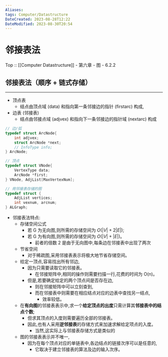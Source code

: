 ```yaml
---
Aliases: 
tags: Computer/Datastructure 
DateCreated: 2023-08-28T12:22
DateModified: 2023-08-30T20:54
---
```

# 邻接表法

Top :: [[Computer Datastructure]] - 第六章 - 图 - 6.2.2

## 邻接表法（顺序 + 链式存储）
---
- 顶点表
	- 结点由顶点域 (data) 和指向第一条邻接边的指针 (firstarc) 构成,
- 边表 (邻接表)
	- 结点由邻接点域 (adjvex) 和指向下一条邻接边的指针域 (nextarc) 构成

```cpp
// 边/弧
typedef struct ArcNode{
	int adjvex;
	struct ArcNode *next;
	// InfoType info;
} ArcNode;

// 顶点
typedef struct VNode{
	VertexType data;
	ArcNode *first;
} VNode, AdjList[MaxVertexNum];

// 用邻接表存储的图
typedef struct {
	AdjList vertices;
	int vexnum, arcnum;
} ALGraph;
```

- 邻接表法特点:
	- 存储空间公式
		- 若 G 为无向图,则所需的存储空间为 $O(|V|+2|E|)$;
		- 若 G 为有向图,则所需的存储空间为 $O(|V|+|E|)$。
			- 前者的倍数 2 是由于无向图中,每条边在邻接表中出现了两次
	- 节省空间
		- 对于稀疏图,采用邻接表表示将极大地节省存储空间。
	- 给定一顶点,容易找出所有邻边,
		- 因为只需要读取它的邻接表。
			- 在邻接矩阵中,相同的操作则需要扫描一行,花费的时间为 O(n)。
		- 但是,若要确定给定的两个顶点间是否存在边,
			- 则在邻接矩阵中可以立刻查到,
			- 而在邻接表中则需要在相应结点对应的边表中查找另一结点,
				- 效率较低。
	- 在**有向图**的邻接表表示中,求一个**给定顶点的出度**只需计算其**邻接表中的结点个数**;
		- 但求其顶点的入度则需要遍历全部的邻接表。
		- 因此,也有人采用**逆邻接表**的存储方式来加速求解给定项点的入度。
			- 当然,这实际上与邻接表存储方式是类似的
	- 图的邻接表表示并不唯一,
		- 因为在每个顶点对应的单链表中,各边结点的链接次序可以是任意的,
			- 它取决于建立邻接表的算法及边的输入次序。
